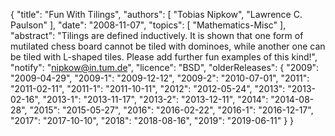 {
    "title": "Fun With Tilings",
    "authors": [
        "Tobias Nipkow",
        "Lawrence C. Paulson"
    ],
    "date": "2008-11-07",
    "topics": [
        "Mathematics-Misc"
    ],
    "abstract": "Tilings are defined inductively. It is shown that one form of mutilated chess board cannot be tiled with dominoes, while another one can be tiled with L-shaped tiles. Please add further fun examples of this kind!",
    "notify": "nipkow@in.tum.de",
    "licence": "BSD",
    "olderReleases": {
        "2009": "2009-04-29",
        "2009-1": "2009-12-12",
        "2009-2": "2010-07-01",
        "2011": "2011-02-11",
        "2011-1": "2011-10-11",
        "2012": "2012-05-24",
        "2013": "2013-02-16",
        "2013-1": "2013-11-17",
        "2013-2": "2013-12-11",
        "2014": "2014-08-28",
        "2015": "2015-05-27",
        "2016": "2016-02-22",
        "2016-1": "2016-12-17",
        "2017": "2017-10-10",
        "2018": "2018-08-16",
        "2019": "2019-06-11"
    }
}